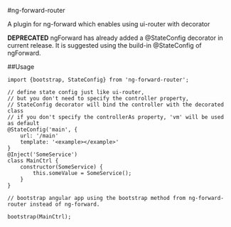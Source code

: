 #ng-forward-router

A plugin for ng-forward which enables using ui-router with decorator

**DEPRECATED** ngForward has already added a @StateConfig decorator in current release. It is suggested using the build-in @StateConfig of ngForward.

##Usage

```
import {bootstrap, StateConfig} from 'ng-forward-router';

// define state config just like ui-router,
// but you don't need to specify the controller property,
// StateConfig decorator will bind the controller with the decorated class
// if you don't specify the controllerAs property, 'vm' will be used as default
@StateConfig('main', {
    url: '/main'
    template: '<example></example>'
}
@Inject('SomeService')
class MainCtrl {
    constructor(SomeService) {
        this.someValue = SomeService();
    }
}

// bootstrap angular app using the bootstrap method from ng-forward-router instead of ng-forward.

bootstrap(MainCtrl);
```
